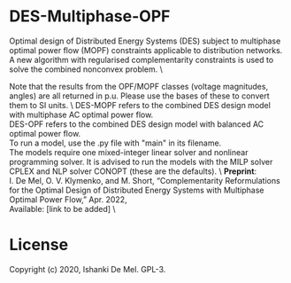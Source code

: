 # DES-Multiphase-OPF
 Optimal design of Distributed Energy Systems (DES) subject to multiphase optimal power flow (MOPF) constraints applicable to distribution networks. A new algorithm with regularised complementarity constraints is used to solve the combined nonconvex problem.
\\

Note that the results from the OPF/MOPF classes (voltage magnitudes, angles)
are all returned in p.u. Please use the bases of these to convert them to SI units. 
\\
DES-MOPF refers to the combined DES design model with multiphase AC optimal power flow. \
DES-OPF refers to the combined DES design model with balanced AC optimal power flow. \
To run a model, use the .py file with "main" in its filename. \
The models require one mixed-integer linear solver and nonlinear programming solver.
It is advised to run the models with the MILP solver CPLEX and NLP solver CONOPT (these are the defaults). 
\\
**Preprint**:\
I. De Mel, O. V. Klymenko, and M. Short, “Complementarity Reformulations for the Optimal Design of Distributed Energy Systems with Multiphase Optimal Power Flow,” Apr. 2022, \
Available: [link to be added]
\
# License
Copyright (c) 2020, Ishanki De Mel. GPL-3.
